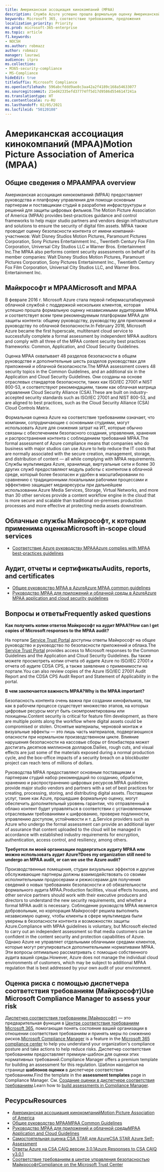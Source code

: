 ```yaml
---
title: Американская ассоциация кинокомпаний (MPAA)
description: Служба Azure успешно прошла формальную оценку Американской ассоциации кинокомпаний.
keywords: Microsoft 365, соответствие требованиям, предложения
localization_priority: Priority
ms.prod: microsoft-365-enterprise
ms.topic: article
f1.keywords:
- NOCSH
ms.author: robmazz
author: robmazz
manager: laurawi
audience: itpro
ms.collection:
- M365-security-compliance
- MS-Compliance
hideEdit: true
titleSuffix: Microsoft Compliance
ms.openlocfilehash: 596abcfddd9ae8c3aa42a2f4189c168a54633077
ms.sourcegitcommit: 21ed42335efd37774ff5d17d9586d5546147241a
ms.translationtype: HT
ms.contentlocale: ru-RU
ms.lasthandoff: 02/05/2021
ms.locfileid: "50120108"
---
```

# <a name="motion-picture-association-of-america-mpaa"></a><span data-ttu-id="e8f9e-104">Американская ассоциация кинокомпаний (MPAA)</span><span class="sxs-lookup"><span data-stu-id="e8f9e-104">Motion Picture Association of America (MPAA)</span></span>

## <a name="mpaa-overview"></a><span data-ttu-id="e8f9e-105">Общие сведения о MPAA</span><span class="sxs-lookup"><span data-stu-id="e8f9e-105">MPAA overview</span></span>

<span data-ttu-id="e8f9e-106">Американская ассоциация кинокомпаний (MPAA) предоставляет руководства и платформу управления для помощи основным партнерам и поставщикам студий в разработке инфраструктуры и решений для защиты цифровых фильмов.</span><span class="sxs-lookup"><span data-stu-id="e8f9e-106">The Motion Picture Association of America (MPAA) provides best-practices guidance and control frameworks to help major studio partners and vendors design infrastructure and solutions to ensure the security of digital film assets.</span></span> <span data-ttu-id="e8f9e-107">MPAA также проводит оценку безопасности контента от имени компаний-участников: Walt Disney Studios Motion Pictures, Paramount Pictures Corporation, Sony Pictures Entertainment Inc., Twentieth Century Fox Film Corporation, Universal City Studios LLC и Warner Bros. Entertainment Inc.</span><span class="sxs-lookup"><span data-stu-id="e8f9e-107">The MPAA also performs content security assessments on behalf of its member companies: Walt Disney Studios Motion Pictures, Paramount Pictures Corporation, Sony Pictures Entertainment Inc., Twentieth Century Fox Film Corporation, Universal City Studios LLC, and Warner Bros. Entertainment Inc.</span></span>

## <a name="microsoft-and-mpaa"></a><span data-ttu-id="e8f9e-108">Майкрософт и MPAA</span><span class="sxs-lookup"><span data-stu-id="e8f9e-108">Microsoft and MPAA</span></span>

<span data-ttu-id="e8f9e-109">В феврале 2016 г. Microsoft Azure стала первой гибермасштабируемой облачной службой с поддержкой нескольких клиентов, которая успешно прошла формальную оценку независимыми аудиторами MPAA и соответствует всем трем рекомендуемым платформам MPAA для защиты контента: общему руководству, руководству для приложений и руководству по облачной безопасности.</span><span class="sxs-lookup"><span data-stu-id="e8f9e-109">In February 2016, Microsoft Azure became the first hyperscale, multitenant cloud service to successfully complete a formal assessment by independent MPAA auditors and comply with all three of the MPAA content security best practices frameworks: Common, Application, and Cloud Security Guidelines.</span></span>

<span data-ttu-id="e8f9e-110">Оценка MPAA охватывает 48 разделов безопасности в общем руководстве и дополнительные шесть разделов руководствах для приложений и облачной безопасности.</span><span class="sxs-lookup"><span data-stu-id="e8f9e-110">The MPAA assessment covers 48 security topics in the Common Guidelines, and an additional six in the Application and Cloud Security Guidelines.</span></span> <span data-ttu-id="e8f9e-111">Они созданы на основе отраслевых стандартов безопасности, таких как ISO/IEC 27001 и NIST 800-53, и соответствуют рекомендациям, таким как облачная матрица управления Cloud Security Alliance (CSA).</span><span class="sxs-lookup"><span data-stu-id="e8f9e-111">These are built on industry-accepted security standards such as ISO/IEC 27001 and NIST 800-53, and are aligned to best practices, such as the Cloud Security Alliance (CSA) Cloud Controls Matrix.</span></span>

<span data-ttu-id="e8f9e-112">Формальная оценка Azure на соответствие требованиям означает, что компании, сотрудничающие с основными студиями, могут использовать Azure для снижения затрат на ИТ, которые обычно связаны с обеспечением безопасного создания, управления, хранения и распространения контента с соблюдением требований MPAA.</span><span class="sxs-lookup"><span data-stu-id="e8f9e-112">The formal assessment of Azure compliance means that companies who do business with major studios can use Azure to help reduce the IT costs that are normally associated with the secure creation, management, storage, and distribution of content — all while complying with MPAA requirements.</span></span> <span data-ttu-id="e8f9e-113">Службы мультимедиа Azure, хранилище, виртуальные сети и более 30 других служб предоставляют модуль работы с контентом в облачной среде, который более безопасен и удобен в масштабировании по сравнению с традиционными локальными рабочими процессами и эффективно защищает медиаресурсы при дальнейшем использовании.</span><span class="sxs-lookup"><span data-stu-id="e8f9e-113">Azure Media Services, Storage, Virtual Networks, and more than 30 other services provide a content workflow engine in the cloud that is more secure and scalable than traditional on-premises production processes and more effective at protecting media assets downstream.</span></span>

## <a name="microsoft-in-scope-cloud-services"></a><span data-ttu-id="e8f9e-114">Облачные службы Майкрософт, к которым применима оценка</span><span class="sxs-lookup"><span data-stu-id="e8f9e-114">Microsoft in-scope cloud services</span></span>

- [<span data-ttu-id="e8f9e-115">Соответствие Azure руководству MPAA</span><span class="sxs-lookup"><span data-stu-id="e8f9e-115">Azure complies with MPAA best-practices guidelines</span></span>](https://aka.ms/AzureCompliance)

## <a name="audits-reports-and-certificates"></a><span data-ttu-id="e8f9e-116">Аудит, отчеты и сертификаты</span><span class="sxs-lookup"><span data-stu-id="e8f9e-116">Audits, reports, and certificates</span></span>

- [<span data-ttu-id="e8f9e-117">Общее руководство MPAA в Azure</span><span class="sxs-lookup"><span data-stu-id="e8f9e-117">Azure MPAA common guidelines</span></span>](https://aka.ms/AzureMPAACommonGuidelines)
- [<span data-ttu-id="e8f9e-118">Руководство MPAA для приложений и облачной среды в Azure</span><span class="sxs-lookup"><span data-stu-id="e8f9e-118">Azure MPAA application and cloud security guidelines</span></span>](https://aka.ms/AzureMPAAApplicationandCloudSecurityGuidelines)

## <a name="frequently-asked-questions"></a><span data-ttu-id="e8f9e-119">Вопросы и ответы</span><span class="sxs-lookup"><span data-stu-id="e8f9e-119">Frequently asked questions</span></span>

<span data-ttu-id="e8f9e-120">**Как получить копии ответов Майкрософт на аудит MPAA?**</span><span class="sxs-lookup"><span data-stu-id="e8f9e-120">**How can I get copies of Microsoft responses to the MPAA audit?**</span></span>

<span data-ttu-id="e8f9e-121">На портале [Service Trust Portal](https://aka.ms/stphelp) доступны ответы Майкрософт на общее руководство и руководство по безопасности приложений и облака.</span><span class="sxs-lookup"><span data-stu-id="e8f9e-121">The [Service Trust Portal](https://aka.ms/stphelp) provides access to Microsoft responses to the Common Guidelines and the Application and Cloud Security Guidelines.</span></span> <span data-ttu-id="e8f9e-122">Вы также можете просмотреть копии отчета об аудите Azure по ISO/IEC 27001 и отчета об аудите CDSA CPS, а также заявление о применимости на портале.</span><span class="sxs-lookup"><span data-stu-id="e8f9e-122">You can also review copies of the Azure ISO/IEC 27001 Audit Report and the CDSA CPS Audit Report and Statement of Applicability in the portal.</span></span>

<span data-ttu-id="e8f9e-123">**В чем заключается важность MPAA?**</span><span class="sxs-lookup"><span data-stu-id="e8f9e-123">**Why is the MPAA important?**</span></span>

<span data-ttu-id="e8f9e-124">Безопасность контента очень важна при создании кинофильмов, так как в рабочем процессе существует множество этапов, на которых цифровые ресурсы могут быть скомпрометированы или похищены.</span><span class="sxs-lookup"><span data-stu-id="e8f9e-124">Content security is critical for feature film development, as there are multiple points along the workflow where digital assets could be compromised or stolen.</span></span> <span data-ttu-id="e8f9e-125">Отснятые материалы, черновой монтаж и визуальные эффекты — это лишь часть материалов, подвергающихся опасности при нормальном производственном цикле. Влияние нарушения безопасности на кассовые сборы от блокбастера может достигать десятков миллионов долларов.</span><span class="sxs-lookup"><span data-stu-id="e8f9e-125">Dailies, rough cuts, and visual effects are just some of the materials exposed during a normal production cycle, and the box-office impacts of a security breach on a blockbuster project can reach tens of millions of dollars.</span></span>

<span data-ttu-id="e8f9e-126">Руководства MPAA предоставляют основным поставщикам и партнерам студий набор рекомендаций по созданию, обработке, хранению и распространению цифровых ресурсов.</span><span class="sxs-lookup"><span data-stu-id="e8f9e-126">MPAA guidelines provide major studio vendors and partners with a set of best practices for creating, processing, storing, and distributing digital assets.</span></span> <span data-ttu-id="e8f9e-127">Поставщики услуг, такие как Azure, прошедшие формальную оценку, могут обеспечить дополнительный уровень гарантии, что отправленный в облако контент будет управляться в соответствии с установленными отраслевыми требованиями к шифрованию, проверке подлинности, управлению доступом, устойчивости и т. д.</span><span class="sxs-lookup"><span data-stu-id="e8f9e-127">Service providers such as Azure who undergo the formal assessment can provide an additional layer of assurance that content uploaded to the cloud will be managed in accordance with established industry requirements for encryption, authentication, access control, and resiliency, among others.</span></span>

<span data-ttu-id="e8f9e-128">**Требуется ли моей организации подвергаться аудиту MPAA или можно использовать аудит Azure?**</span><span class="sxs-lookup"><span data-stu-id="e8f9e-128">**Does my organization still need to undergo an MPAA audit, or can we use the Azure audit?**</span></span>

<span data-ttu-id="e8f9e-129">Производственные помещения, студии визуальных эффектов и другие обслуживающие партнеры должны взаимодействовать со своими исполнительными продюсерами и режиссерами для получения сведений о новых требованиях безопасности и об обязательности формального аудита MPAA.</span><span class="sxs-lookup"><span data-stu-id="e8f9e-129">Production facilities, visual effects houses, and other service partners should work with their executive producers and directors to understand the new security requirements, and whether a formal MPAA audit is necessary.</span></span> <span data-ttu-id="e8f9e-130">Соблюдение руководств MPAA является добровольным, но корпорация Майкрософт решила выполнить независимую оценку, чтобы клиенты в сфере мультимедиа были уверены в безопасности контента и возможностях защиты Azure.</span><span class="sxs-lookup"><span data-stu-id="e8f9e-130">Compliance with MPAA guidelines is voluntary, but Microsoft elected to carry out an independent assessment so that media customers can be confident in the content security and protection capabilities of Azure.</span></span> <span data-ttu-id="e8f9e-131">Однако Azure не управляет отдельными облачными средами клиентов, которые могут регулироваться дополнительными нормативами MPAA. Эти вопросы оптимально рассматривать с помощью собственного аудита вашей среды.</span><span class="sxs-lookup"><span data-stu-id="e8f9e-131">However, Azure does not manage the individual cloud environments of customers, which may be subject to additional MPAA regulation that is best addressed by your own audit of your environment.</span></span>

## <a name="use-microsoft-compliance-manager-to-assess-your-risk"></a><span data-ttu-id="e8f9e-132">Оценка риска с помощью диспетчера соответствия требованиям (Майкрософт)</span><span class="sxs-lookup"><span data-stu-id="e8f9e-132">Use Microsoft Compliance Manager to assess your risk</span></span>

<span data-ttu-id="e8f9e-133">[Диспетчер соответствия требованиям (Майкрософт)](/microsoft-365/compliance/compliance-manager) — это предварительная функция в [Центре соответствия требованиям Microsoft 365](/microsoft-365/compliance/microsoft-365-compliance-center), помогающая понять состояние вашей организации в отношении соответствия требованиям и принять меры по снижению рисков.</span><span class="sxs-lookup"><span data-stu-id="e8f9e-133">[Microsoft Compliance Manager](/microsoft-365/compliance/compliance-manager) is a feature in the [Microsoft 365 compliance center](/microsoft-365/compliance/microsoft-365-compliance-center) to help you understand your organization's compliance posture and take actions to help reduce risks.</span></span> <span data-ttu-id="e8f9e-134">Диспетчер соответствия требованиям предоставляет премиум-шаблон для оценки этих нормативных требований.</span><span class="sxs-lookup"><span data-stu-id="e8f9e-134">Compliance Manager offers a premium template for building an assessment for this regulation.</span></span> <span data-ttu-id="e8f9e-135">Шаблон находится на странице **шаблонов оценки** в диспетчере соответствия требованиям.</span><span class="sxs-lookup"><span data-stu-id="e8f9e-135">Find the template in the **assessment templates** page in Compliance Manager.</span></span> <span data-ttu-id="e8f9e-136">См. [Создание оценки в диспетчере соответствия требованиям](/microsoft-365/compliance/compliance-manager-assessments).</span><span class="sxs-lookup"><span data-stu-id="e8f9e-136">Learn how to [build assessments in Compliance Manager](/microsoft-365/compliance/compliance-manager-assessments).</span></span>

## <a name="resources"></a><span data-ttu-id="e8f9e-137">Ресурсы</span><span class="sxs-lookup"><span data-stu-id="e8f9e-137">Resources</span></span>

- [<span data-ttu-id="e8f9e-138">Американская ассоциация кинокомпаний</span><span class="sxs-lookup"><span data-stu-id="e8f9e-138">Motion Picture Association of America</span></span>](https://www.mpaa.org/)
- [<span data-ttu-id="e8f9e-139">Общее руководство MPAA</span><span class="sxs-lookup"><span data-stu-id="e8f9e-139">MPAA Common Guidelines</span></span>](https://www.mpaa.org/wp-content/uploads/2015/11/MPAA-Best-Practices-Common-Guidelines_V3_0_2015_04_02_FINAL-r7.pdf)
- [<span data-ttu-id="e8f9e-140">Руководство MPAA для приложений и облачной среды</span><span class="sxs-lookup"><span data-stu-id="e8f9e-140">MPAA Application and Cloud Guidelines</span></span>](https://www.mpaa.org/wp-content/uploads/2015/12/MPAA-Best-Practices-App-and-Cloud_V1-0-20150507-RELEASE-CANDIDATE-6.docx)
- [<span data-ttu-id="e8f9e-141">Самостоятельная оценка CSA STAR для Azure</span><span class="sxs-lookup"><span data-stu-id="e8f9e-141">CSA STAR Azure Self-Assessment</span></span>](https://www.microsoft.com/TrustCenter/Compliance/CSA-self-assessment)
- [<span data-ttu-id="e8f9e-142">Ответы Azure на CSA CAIQ версии 3.0.1</span><span class="sxs-lookup"><span data-stu-id="e8f9e-142">Azure Responses to CSA CAIQ v3.0.1</span></span>](https://gallery.technet.microsoft.com/Azure-Responses-to-CSA-46034a11)
- [<span data-ttu-id="e8f9e-143">Соответствие требованиям в центре управления безопасностью Майкрософт</span><span class="sxs-lookup"><span data-stu-id="e8f9e-143">Compliance on the Microsoft Trust Center</span></span>](https://www.microsoft.com/trust-center/compliance/compliance-overview)
